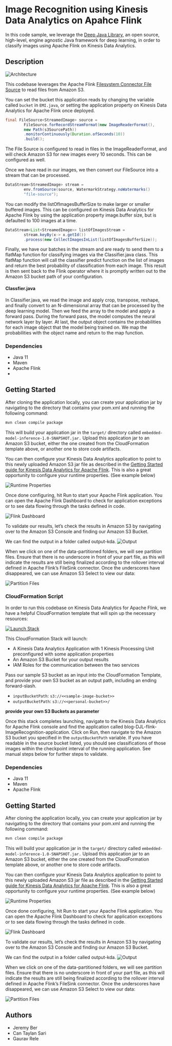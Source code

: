 # Image Recognition using Kinesis Data Analytics on Apahce Flink

In this code sample, we leverage the [Deep Java Library](https://djl.ai/), an open source, high-level, engine agnostic Java framework for deep learning, in order to classify images using Apache Flink on Kinesis Data Analytics.

## Description

![Architecture](img/Picture1.png)

This codebase leverages the Apache Flink [Filesystem Connector File Source](https://nightlies.apache.org/flink/flink-docs-master/docs/connectors/datastream/filesystem/#file-source) to read files from Amazon S3.

You can set the bucket this application reads by changing the variable called `bucket` in `EMI.java`, or setting the application property on Kinesis Data Analytics for Apache Flink once deployed.

```java
final FileSource<StreamedImage> source =
        FileSource.forRecordStreamFormat(new ImageReaderFormat(),
        new Path(s3SourcePath))
        .monitorContinuously(Duration.ofSeconds(10))
        .build();
```

The File Source is configured to read in files in the ImageReaderFormat, and will check Amazon S3 for new images every 10 seconds. This can be configured as well.

Once we have read in our images, we then convert our FileSource into a stream that can be processed.

```java
DataStream<StreamedImage> stream =
        env.fromSource(source, WatermarkStrategy.noWatermarks()
        "file-source");
```

You can modify the listOfImagesBufferSize to make larger or smaller
buffered images. This can be configured on Kinesis Data Analytics
for Apache Flink by using the application property image.buffer
size, but is defaulted to 100 images at a time.

```java
DataStream<List<StreamedImage>> listOfImagesStream =
        stream.keyBy(x-> x.getId())
        .process(new CollectImagesInList(listOfImagesBufferSize));
```

Finally, we have our batches in the stream and are ready to send them to a flatMap function for classifying images via the
Classifier.java class. This flatMap function will call the
classifier predict function on the list of images and return the
best probability of classification from each image. This result is
then sent back to the Flink operator where it is promptly written
out to the Amazon S3 bucket path of your configuration.

#### Classfier.java
In Classifier.java, we read the image and apply crop, transpose, reshape, and finally convert to an N-dimensional array that can be processed by the deep learning model. Then we feed the array to the model and apply a forward pass. During the forward pass, the model computes the neural network layer by layer. At last, the output object contains the probabilities for each image object that the model being trained on. We map the probabilities with the object name and return to the map function.

### Dependencies

- Java 11
- Maven
- Apache Flink
-
## Getting Started
After cloning the application locally, you can create your application jar by navigating to the directory that contains your pom.xml and running the following command:

```bash
mvn clean compile package
```

This will build your application jar in the `target/` directory called `embedded-model-inference-1.0-SNAPSHOT.jar.` Upload this application jar to an Amazon S3 bucket, either the one created from the CloudFormation template above, or another one to store code artifacts.

You can then configure your Kinesis Data Analytics application to point to this newly uploaded Amazon S3 jar file as described in the [Getting Started guide for Kinesis Data Analytics for Apache Flink](https://docs.aws.amazon.com/kinesisanalytics/latest/java/get-started-exercise.html#get-started-exercise-6). This is also a great opportunity to configure your runtime properties. (See example below)

![Runtime Properties](img/runtime-properties.png)

Once done configuring, hit Run to start your Apache Flink application. You can open the Apache Flink Dashboard to check for application exceptions or to see data flowing through the tasks defined in code.

![Flink Dashboard](img/flink-dashboard.png)

To validate our results, let’s check the results in Amazon S3 by navigating over to the Amazon S3 Console and finding our Amazon S3 Bucket.

We can find the output in a folder called output-kda.
![Output](img/output.png)

When we click on one of the data-partitioned folders, we will see partition files. Ensure that there is no underscore in front of your part file, as this will indicate the results are still being finalized according to the rollover interval defined in Apache Flink’s FileSink connector. Once the underscores have disappeared, we can use Amazon S3 Select to view our data:

![Partition Files](img/partition-files.png)

### CloudFormation Script

In order to run this codebase on Kinesis Data Analytics for Apache Flink, we have a helpful CloudFormation template that will spin up the necessary resources:

[![Launch Stack](img/launch-stack.png)](https://us-east-1.console.aws.amazon.com/cloudformation/home?region=us-east-1#/stacks/create/review?templateURL=https://aws-blogs-artifacts-public.s3.amazonaws.com/artifacts/BDB-3098/BlogStack.template.json&stackName=ImageRecognitionKDA&param_inputBucketPath=s3://aws-blogs-artifacts-public/artifacts/BDB-3098/images/)

This CloudFormation Stack will launch:
- A Kinesis Data Analytics Application with 1 Kinesis Processing Unit preconfigured with some application properties
- An Amazon S3 Bucket for your output results
- IAM Roles for the communication between the two services

Pass our sample S3 bucket as an input into the CloudFormation Template, and provide your own S3 bucket as an output path, including an ending forward-slash.

- `inputBucketPath`: `s3://<<sample-image-bucket>>`
- `outputBucketPath`: `s3://<<personal-bucket>>/`

**provide your own S3 Buckets as parameter**

Once this stack completes launching, navigate to the Kinesis Data Analytics for Apache Flink console and find the application called blog-DJL-flink-ImageRecognition-application. Click on Run, then navigate to the Amazon S3 bucket you specified in the `outputBucketPath` variable. If you have readable in the source bucket listed, you should see classifications of those images within the checkpoint interval of the running application. See manual steps below for further steps to validate.

### Dependencies

- Java 11
- Maven
- Apache Flink

## Getting Started
After cloning the application locally, you can create your application jar by navigating to the directory that contains your pom.xml and running the following command:

```bash
mvn clean compile package
```

This will build your application jar in the `target/` directory called `embedded-model-inference-1.0-SNAPSHOT.jar.` Upload this application jar to an Amazon S3 bucket, either the one created from the CloudFormation template above, or another one to store code artifacts.

You can then configure your Kinesis Data Analytics application to point to this newly uploaded Amazon S3 jar file as described in the [Getting Started guide for Kinesis Data Analytics for Apache Flink](https://docs.aws.amazon.com/kinesisanalytics/latest/java/get-started-exercise.html#get-started-exercise-6). This is also a great opportunity to configure your runtime properties. (See example below)

![Runtime Properties](img/runtime-properties.png)

Once done configuring, hit Run to start your Apache Flink application. You can open the Apache Flink Dashboard to check for application exceptions or to see data flowing through the tasks defined in code.

![Flink Dashboard](img/flink-dashboard.png)

To validate our results, let’s check the results in Amazon S3 by navigating over to the Amazon S3 Console and finding our Amazon S3 Bucket.

We can find the output in a folder called output-kda.
![Output](img/output.png)

When we click on one of the data-partitioned folders, we will see partition files. Ensure that there is no underscore in front of your part file, as this will indicate the results are still being finalized according to the rollover interval defined in Apache Flink’s FileSink connector. Once the underscores have disappeared, we can use Amazon S3 Select to view our data:

![Partition Files](img/partition-files.png)

## Authors

- Jeremy Ber
- Can Taylan Sari
- Gaurav Rele